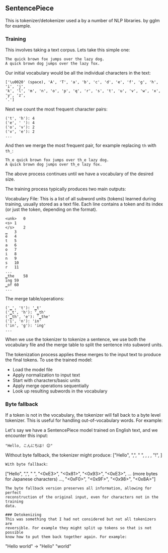 ## SentencePiece
This is tokenizer/detokenizer used a by a number of NLP libraries.
by gglm for example.

### Training
This involves taking a text corpus. Lets take this simple one:
```
The quick brown fox jumps over the lazy dog.
A quick brown dog jumps over the lazy fox.
```
Our initial vocabulary would be all the individual characters in the text:
```
['\u0020' (space), 'A', 'T', 'a', 'b', 'c', 'd', 'e', 'f', 'g', 'h', 'i', 'j',
'k', 'l', 'm', 'n', 'o', 'p', 'q', 'r', 's', 't', 'u', 'v', 'w', 'x', 'y', 'z',
'.']
```
Next we count the most frequent character pairs:
```
('t', 'h'): 4
('e', ' '): 4
('o', 'v'): 2
('v', 'e'): 2
...
```
And then we merge the most frequent pair, for example replacing `th` with `th_`:
```
Th_e quick brown fox jumps over th_e lazy dog.
A quick brown dog jumps over th_e lazy fox.
```
The above process continues until we have a vocabulary of the desired size.

The training process typically produces two main outputs:

Vocabulary File:
This is a list of all subword units (tokens) learned during training, usually
stored as a text file. Each line contains a token and its index (or just the
token, depending on the format).
```
<unk>	0
<s>	1
</s>	2
▁	3
e	4
t	5
a	6
o	7
i	8
n	9
s	10
r	11
...
▁the	58
ing	59
▁of	60
...
```

The merge table/operations:
```
('▁', 't'): '▁t'
('▁t', 'h'): '▁th'
('▁th', 'e'): '▁the'
('i', 'n'): 'in'
('in', 'g'): 'ing'
...
```

When we use the tokenizer to tokenize a sentence, we use both the vocabulary
file and the merge table to split the sentence into subword units.

The tokenization process applies these merges to the input text to produce the
final tokens.  To use the trained model:

* Load the model file
* Apply normalization to input text
* Start with characters/basic units
* Apply merge operations sequentially
* Look up resulting subwords in the vocabulary

### Byte fallback
If a token is not in the vocabulary, the tokenizer will fall back to a byte
level tokenizer. This is useful for handling out-of-vocabulary words.
For example:

Let's say we have a SentencePiece model trained on English text, and we
encounter this input:
```
"Hello, こんにちは! 😊"
```
Without byte fallback, the tokenizer might produce:
["Hello", ",", " ", <UNK>, <UNK>, <UNK>, "!", <UNK>]
```
With byte fallback:
```
["Hello", ",", " ", "<0xE3>", "<0x81>", "<0x93>", "<0xE3>", ...
(more bytes for Japanese characters) ..., "<0xF0>", "<0x9F>", "<0x98>", "<0x8A>"]
```
The byte fallback version preserves all information, allowing for perfect
reconstruction of the original input, even for characters not in the training
data.

### Detokenizing
This was something that I had not considered but not all tokenizers are
reversible. For example they might split up tokens so that is not possible
know how to put them back together again. For example:
```
"Hello world" -> "Hello" "world"
```
